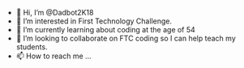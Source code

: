 - 👋 Hi, I’m @Dadbot2K18
- 👀 I’m interested in First Technology Challenge. 
- 🌱 I’m currently learning about coding at the age of 54
- 💞️ I’m looking to collaborate on FTC coding so I can help teach my students. 
- 📫 How to reach me ...

<!---
Dadbot2K18/Dadbot2K18 is a ✨ special ✨ repository because its `README.md` (this file) appears on your GitHub profile.
You can click the Preview link to take a look at your changes.
--->
